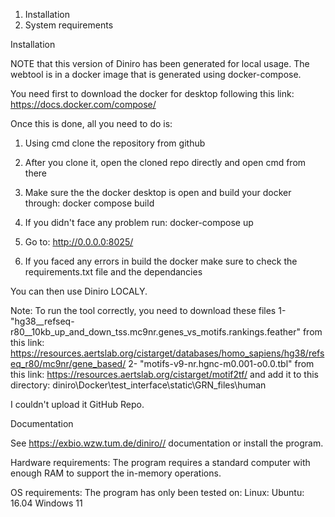 1. Installation
2. System requirements


 Installation

 NOTE that this version of Diniro has been generated for local usage.
 The webtool is in a docker image that is generated using docker-compose. 
 
You need first to download the docker for desktop following this link:
https://docs.docker.com/compose/

 Once this is done, all you need to do is:
 
1. Using cmd clone the repository from github

2. After you clone it, open the cloned repo directly and open cmd from there

3. Make sure the the docker desktop is open and build your docker through: docker compose build 

4. If you didn't face any problem run: docker-compose up

5.  Go to: http://0.0.0.0:8025/

6. If you faced any errors in build the docker make sure to check the requirements.txt file and the dependancies 

You can then use Diniro LOCALY.
 
Note: 
To run the tool correctly, you need to download these files
1- "hg38__refseq-r80__10kb_up_and_down_tss.mc9nr.genes_vs_motifs.rankings.feather" from this link:  https://resources.aertslab.org/cistarget/databases/homo_sapiens/hg38/refseq_r80/mc9nr/gene_based/
2- "motifs-v9-nr.hgnc-m0.001-o0.0.tbl" from this link: https://resources.aertslab.org/cistarget/motif2tf/
and add it to this directory: 
diniro\Docker\test_interface\static\GRN_files\human

I couldn't upload it GitHub Repo.
 
 
 Documentation

 See https://exbio.wzw.tum.de/diniro// documentation or install the program.
 
 
 Hardware requirements:
 The program requires a standard computer with enough RAM to support the in-memory operations.
 

 OS requirements:
 The program has only been tested on:
 Linux: Ubuntu: 16.04
 Windows 11
 











